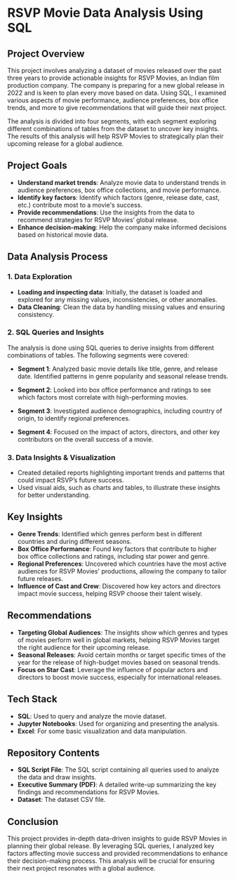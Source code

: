 # RSVP Movie Data Analysis Using SQL

## Project Overview

This project involves analyzing a dataset of movies released over the past three years to provide actionable insights for RSVP Movies, an Indian film production company. The company is preparing for a new global release in 2022 and is keen to plan every move based on data. Using SQL, I examined various aspects of movie performance, audience preferences, box office trends, and more to give recommendations that will guide their next project.

The analysis is divided into four segments, with each segment exploring different combinations of tables from the dataset to uncover key insights. The results of this analysis will help RSVP Movies to strategically plan their upcoming release for a global audience.

## Project Goals

- **Understand market trends**: Analyze movie data to understand trends in audience preferences, box office collections, and movie performance.
- **Identify key factors**: Identify which factors (genre, release date, cast, etc.) contribute most to a movie's success.
- **Provide recommendations**: Use the insights from the data to recommend strategies for RSVP Movies’ global release.
- **Enhance decision-making**: Help the company make informed decisions based on historical movie data.

## Data Analysis Process

### 1. Data Exploration
- **Loading and inspecting data**: Initially, the dataset is loaded and explored for any missing values, inconsistencies, or other anomalies.
- **Data Cleaning**: Clean the data by handling missing values and ensuring consistency.
  
### 2. SQL Queries and Insights

The analysis is done using SQL queries to derive insights from different combinations of tables. The following segments were covered:

- **Segment 1**: Analyzed basic movie details like title, genre, and release date. Identified patterns in genre popularity and seasonal release trends.
  
- **Segment 2**: Looked into box office performance and ratings to see which factors most correlate with high-performing movies.

- **Segment 3**: Investigated audience demographics, including country of origin, to identify regional preferences.

- **Segment 4**: Focused on the impact of actors, directors, and other key contributors on the overall success of a movie.

### 3. Data Insights & Visualization

- Created detailed reports highlighting important trends and patterns that could impact RSVP’s future success.
- Used visual aids, such as charts and tables, to illustrate these insights for better understanding.

## Key Insights

- **Genre Trends**: Identified which genres perform best in different countries and during different seasons.
- **Box Office Performance**: Found key factors that contribute to higher box office collections and ratings, including star power and genre.
- **Regional Preferences**: Uncovered which countries have the most active audiences for RSVP Movies' productions, allowing the company to tailor future releases.
- **Influence of Cast and Crew**: Discovered how key actors and directors impact movie success, helping RSVP choose their talent wisely.

## Recommendations

- **Targeting Global Audiences**: The insights show which genres and types of movies perform well in global markets, helping RSVP Movies target the right audience for their upcoming release.
- **Seasonal Releases**: Avoid certain months or target specific times of the year for the release of high-budget movies based on seasonal trends.
- **Focus on Star Cast**: Leverage the influence of popular actors and directors to boost movie success, especially for international releases.
  
## Tech Stack

- **SQL**: Used to query and analyze the movie dataset.
- **Jupyter Notebooks**: Used for organizing and presenting the analysis.
- **Excel**: For some basic visualization and data manipulation.

## Repository Contents

- **SQL Script File**: The SQL script containing all queries used to analyze the data and draw insights.
- **Executive Summary (PDF)**: A detailed write-up summarizing the key findings and recommendations for RSVP Movies.
- **Dataset**: The dataset CSV file.

## Conclusion

This project provides in-depth data-driven insights to guide RSVP Movies in planning their global release. By leveraging SQL queries, I analyzed key factors affecting movie success and provided recommendations to enhance their decision-making process. This analysis will be crucial for ensuring their next project resonates with a global audience.


